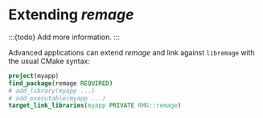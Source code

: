 # Extending _remage_

:::{todo}
Add more information.
:::

Advanced applications can extend _remage_ and link against `libremage` with the
usual CMake syntax:

```cmake
project(myapp)
find_package(remage REQUIRED)
# add_library(myapp ...)
# add_executable(myapp ...)
target_link_libraries(myapp PRIVATE RMG::remage)
```
